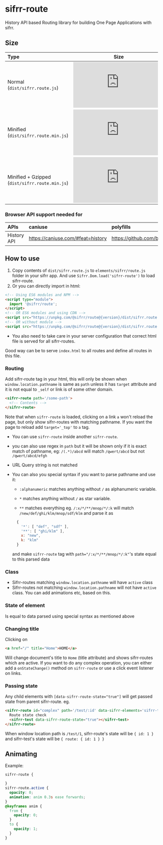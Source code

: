 # sifrr-route

History API based Routing library for building One Page Applications with sifrr.

## Size

| Type                                           |                                                                                                                          Size                                                                                                                          |
| :--------------------------------------------- | :----------------------------------------------------------------------------------------------------------------------------------------------------------------------------------------------------------------------------------------------------: |
| Normal (`dist/sifrr.route.js`)                 |                    [![Normal](https://img.badgesize.io/sifrr/sifrr/master/packages/browser/sifrr-route/dist/sifrr.route.js?maxAge=600)](https://github.com/sifrr/sifrr/blob/master/packages/browser/sifrr-route/dist/sifrr.route.js)                   |
| Minified (`dist/sifrr.route.min.js`)           |               [![Minified](https://img.badgesize.io/sifrr/sifrr/master/packages/browser/sifrr-route/dist/sifrr.route.min.js?maxAge=600)](https://github.com/sifrr/sifrr/blob/master/packages/browser/sifrr-route/dist/sifrr.route.min.js)              |
| Minified + Gzipped (`dist/sifrr.route.min.js`) | [![Minified + Gzipped](https://img.badgesize.io/sifrr/sifrr/master/packages/browser/sifrr-route/dist/sifrr.route.min.js?compression=gzip&maxAge=600)](https://github.com/sifrr/sifrr/blob/master/packages/browser/sifrr-route/dist/sifrr.route.min.js) |

### Browser API support needed for

| APIs        | caniuse                             | polyfills                                    |
| :---------- | :---------------------------------- | :------------------------------------------- |
| History API | <https://caniuse.com/#feat=history> | <https://github.com/browserstate/history.js> |

## How to use

1.  Copy contents of `dist/sifrr.route.js` to `elements/sifrr/route.js` folder in your sifrr app. And use `Sifrr.Dom.load('sifrr-route')` to load sifrr-route.
2.  Or you can directly import in html:

```html
<!-- Using ES6 modules and NPM -->
<script type="module">
  import '@sifrr/route';
</script>
<!-- OR ES6 modules and using CDN -->
<script src="https://unpkg.com/@sifrr/route@{version}/dist/sifrr.route.min.js" charset="utf-8" type="module"></script>
<!-- OR without module -->
<script src="https://unpkg.com/@sifrr/route@{version}/dist/sifrr.route.min.js" charset="utf-8"></script>
```

-   You also need to take care in your server configuration that correct html file is served for all sifrr-routes.

Good way can be to serve `index.html` to all routes and define all routes in this file.

### Routing

Add sifrr-route tag in your html, this will only be shown when `window.location.pathname` is same as `path` unless it has `target` attribute and it is not equal to `_self` or link is of some other domain.

```html
<sifrr-route path='/some-path'>
  <!-- Contents -->
</sifrr-route>
```

Note that when `sifrr-route` is loaded, clicking on a link `a` won't reload the page, but only show sifrr-routes with matching pathname. If you want the page to reload add `target='_top'` to `a` tag.

-   You can use `sifrr-route` inside another `sifrr-route`.

-   you can also use regex in `path` but it will be shown only if it is exact match of pathname, eg: `/(.*)/abcd` will match `/qwert/abcd` but not `/qwert/abcd/efgh`

-   URL Query string is not matched

-   You can also you special syntax if you want to parse pathname and use it:

    -   `:alphanumeric` matches anything without `/` as alphanumeric variable.

    -   `*` matches anything without `/` as star variable.

    -   `**` matches everything
        eg. `/:x/*/**/mnop/*/:k` will match `/new/def/ghi/klm/mnop/sdf/klm` and parse it as

    ```js
      {
        '*': [ "def", "sdf" ],
        '**': [ "ghi/klm" ],
        x: "new",
        k: "klm"
      }
    ```

    and make `sifrr-route` tag with `path="/:x/*/**/mnop/*/:k"`'s state equal to this parsed data

### Class

-   Sifrr-routes matching `window.location.pathname` will have `active` class
-   Sifrr-routes not matching `window.location.pathname` will not have `active` class. You can add animations etc, based on this.

### State of element

Is equal to data parsed using special syntax as mentioned above

### Changing title

Clicking on

```html
<a href="/" title="Home">HOME</a>
```

Will change document's title to `Home` (title attribute) and shows sifrr-routes which are active.
If you want to do any complex operation, you can either add a `onStateChange()` method on `sifrr-route` or use a click event listener on links.

### Passing state

Any child elements with `[data-sifrr-route-state="true"]` will get passed state from parent sifrr-route.
eg.

```html
<sifrr-route id="complex" path='/test/:id' data-sifrr-elements='sifrr-test'>
  Route state check
  <sifrr-test data-sifrr-route-state="true"></sifrr-test>
</sifrr-route>
```

When window location path is `/test/1`, sifrr-route's state will be `{ id: 1 }` and sifrr-test's state will be `{ route: { id: 1 } }`

## Animating

Example:

```css
sifrr-route {

}
sifrr-route.active {
  opacity: 0;
  animation: anim 0.3s ease forwards;
}
@keyframes anim {
  from {
    opacity: 0;
  }
  to {
    opacity: 1;
  }
}
```
